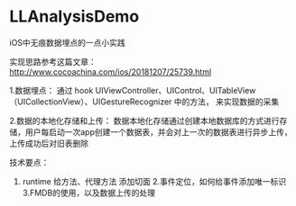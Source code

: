 # LLAnalysisDemo
iOS中无痕数据埋点的一点小实践

实现思路参考这篇文章： http://www.cocoachina.com/ios/20181207/25739.html

1.数据埋点：
        通过 hook  UIViewController、UIControl、UITableView（UICollectionView）、UIGestureRecognizer 中的方法，
来实现数据的采集

2.数据的本地化存储和上传：
        数据本地化存储通过创建本地数据库的方式进行存储，用户每启动一次app创建一个数据表，并会对上一次的数据表进行异步上传，
上传成功后对旧表删除



技术要点：
1. runtime 给方法、代理方法 添加切面
2.事件定位，如何给事件添加唯一标识
3.FMDB的使用，以及数据上传的处理









